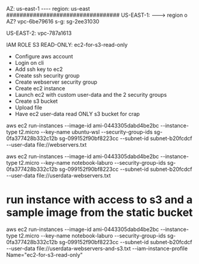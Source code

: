 

AZ: us-east-1 ---- region: us-east
##################################
US-EAST-1: ---> region o AZ?
vpc-6be79616 
s-g:   sg-2ee31030

US-EAST-2:
vpc-787a1613



IAM ROLE S3 READ-ONLY:
	ec2-for-s3-read-only



-	Configure aws account
-	Login on cli
-	Add ssh key to ec2
-	Create ssh security group
-	Create webserver security group
-	Create ec2 instance
-	Launch ec2 with custom user-data and the 2 security groups
-	Create s3 bucket
-	Upload file
-	Have ec2 user-data read ONLY s3 bucket for crap


aws ec2 run-instances --image-id ami-0443305dabd4be2bc --instance-type t2.micro --key-name ubuntu-wsl  --security-group-ids sg-0fa377428b332c12b sg-099152f90bf8223cc --subnet-id subnet-b20fcdcf --user-data file://webservers.txt



aws ec2 run-instances --image-id ami-0443305dabd4be2bc --instance-type t2.micro --key-name notebook-laburo  --security-group-ids sg-0fa377428b332c12b sg-099152f90bf8223cc --subnet-id subnet-b20fcdcf --user-data file://userdata-webservers.txt

# run instance with access to s3 and a sample image from the static bucket 
aws ec2 run-instances --image-id ami-0443305dabd4be2bc --instance-type t2.micro --key-name notebook-laburo  --security-group-ids sg-0fa377428b332c12b sg-099152f90bf8223cc --subnet-id subnet-b20fcdcf --user-data file://userdata-webservers-and-s3.txt --iam-instance-profile Name="ec2-for-s3-read-only"


